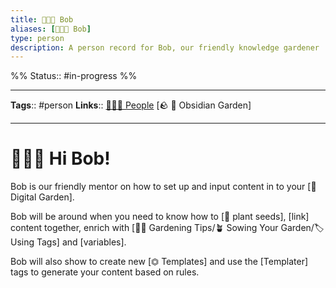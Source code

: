 ```yaml
---
title: 👨🏻‍🌾 Bob
aliases: [👨🏻‍🌾 Bob]
type: person
description: A person record for Bob, our friendly knowledge gardener
---
```

%%
Status:: #in-progress 
%%

---
**Tags**:: #person 
**Links**:: [👨‍👧‍👦 People](-people.md) [🪨 🌳 Obsidian Garden]

---

# 👨🏻‍🌾 Hi Bob!

Bob is our friendly mentor on how to set up and input content in to your [🌳 Digital Garden].

Bob will be around when you need to know how to [🌱 plant seeds], [link] content together, enrich with [👩‍🌾 Gardening Tips/🪴 Sowing Your Garden/🏷 Using Tags] and [variables].

Bob will also show to create new [⏣ Templates] and use the [Templater] tags to generate your content based on rules.

